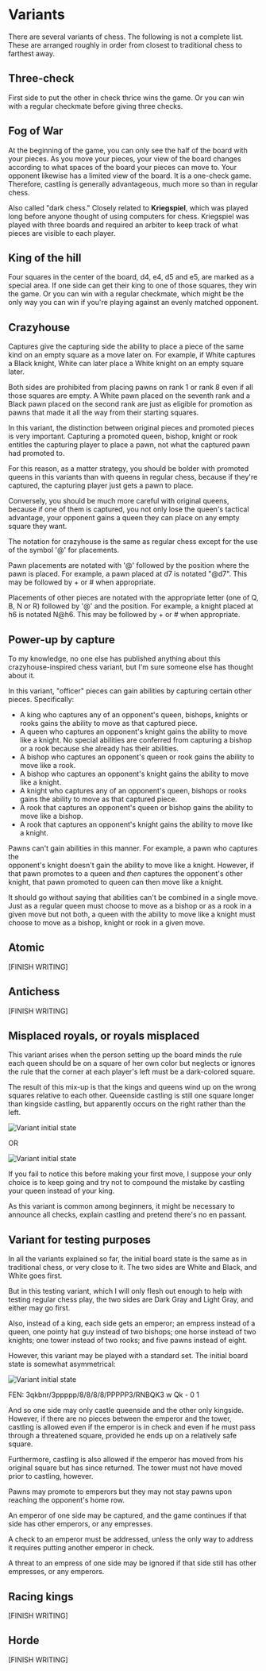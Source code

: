 # Variants

There are several variants of chess. The following is not a complete list. These 
are arranged roughly in order from closest to traditional chess to farthest 
away.

## Three-check

First side to put the other in check thrice wins the game. Or you can win with a 
regular checkmate before giving three checks.

## Fog of War

At the beginning of the game, you can only see the half of the board with your 
pieces. As you move your pieces, your view of the board changes according to 
what spaces of the board your pieces can move to. Your opponent likewise has a 
limited view of the board. It is a one-check game. Therefore, castling is 
generally advantageous, much more so than in regular chess.

Also called "dark chess." Closely related to **Kriegspiel**, which was played 
long before anyone thought of using computers for chess. Kriegspiel was played 
with three boards and required an arbiter to keep track of what pieces are 
visible to each player.

## King of the hill

Four squares in the center of the board, d4, e4, d5 and e5, are marked as a 
special area. If one side can get their king to one of those squares, they win 
the game. Or you can win with a regular checkmate, which might be the only way 
you can win if you're playing against an evenly matched opponent.

## Crazyhouse

Captures give the capturing side the ability to place a piece of the same kind 
on an empty square as a move later on. For example, if White captures a Black 
knight, White can later place a White knight on an empty square later.

Both sides are prohibited from placing pawns on rank 1 or rank 8 even if all 
those squares are empty. A White pawn placed on the seventh rank and a Black 
pawn placed on the second rank are just as eligible for promotion as pawns that 
made it all the way from their starting squares.

In this variant, the distinction between original pieces and promoted pieces is 
very important. Capturing a promoted queen, bishop, knight or rook entitles the 
capturing player to place a pawn, not what the captured pawn had promoted to.

For this reason, as a matter strategy, you should be bolder with promoted queens 
in this variants than with queens in regular chess, because if they're captured, 
the capturing player just gets a pawn to place.

Conversely, you should be much more careful with original queens, because if one 
of them is captured, you not only lose the queen's tactical advantage, your 
opponent gains a queen they can place on any empty square they want.

The notation for crazyhouse is the same as regular chess except for the use of 
the symbol '@' for placements.

Pawn placements are notated with '@' followed by the position where the pawn is 
placed. For example, a pawn placed at d7 is notated "@d7". This may be followed 
by + or # when appropriate.

Placements of other pieces are notated with the appropriate letter (one of Q, B, 
N or R) followed by '@' and the position. For example, a knight placed at h6 is 
notated N@h6. This may be followed by + or # when appropriate.

## Power-up by capture

To my knowledge, no one else has published anything about this 
crazyhouse-inspired chess variant, but I'm sure someone else has thought about 
it.

In this variant, "officer" pieces can gain abilities by capturing certain other 
pieces. Specifically:

* A king who captures any of an opponent's queen, bishops, knights or rooks 
gains the ability to move as that captured piece.
* A queen who captures an opponent's knight gains the ability to move like a 
knight. No special abilities are conferred from capturing a bishop or a rook 
because she already has their abilities.
* A bishop who captures an opponent's queen or rook gains the ability to move 
like a rook.
* A bishop who captures an opponent's knight gains the ability to move like a 
knight.
* A knight who captures any of an opponent's queen, bishops or rooks gains the 
ability to move as that captured piece.
* A rook that captures an opponent's queen or bishop gains the ability to move 
like a bishop.
* A rook that captures an opponent's knight gains the ability to move like a 
knight.

Pawns can't gain abilities in this manner. For example, a pawn who captures the  
opponent's knight doesn't gain the ability to move like a knight. However, if 
that pawn promotes to a queen and *then* captures the opponent's other knight, 
that pawn promoted to queen can then move like a knight.

It should go without saying that abilities can't be combined in a single move. 
Just as a  regular queen must choose to move as a bishop or as a rook in a given 
move but not both, a queen with the ability to move like a knight must choose to 
move as a bishop, knight or rook in a given move.

## Atomic

[FINISH WRITING]

## Antichess

[FINISH WRITING]

## Misplaced royals, or royals misplaced

This variant arises when the person setting up the board minds the rule each 
queen should be on a square of her own color but neglects or ignores the rule 
that the corner at each player's left must be a dark-colored square.

The result of this mix-up is that the kings and queens wind up on the wrong 
squares relative to each other. Queenside castling is still one square longer 
than kingside castling, but apparently occurs on the right rather than the left.

![Variant initial state](../diagrams/openings/MisplacedRoyals.png)

OR

![Variant initial state](../diagrams/openings/RoyalsMisplaced.png)

If you fail to notice this before making your first move, I suppose your only 
choice is to keep going and try not to compound the mistake by castling your 
queen instead of your king.

As this variant is common among beginners, it might be necessary to announce all 
checks, explain castling and pretend there's no en passant.

## Variant for testing purposes

In all the variants explained so far, the initial board state is the same as in 
traditional chess, or very close to it. The two sides are White and Black, and 
White goes first.

But in this testing variant, which I will only flesh out enough to help with 
testing regular chess play, the two sides are Dark Gray and Light Gray, and 
either may go first.

Also, instead of a king, each side gets an emperor; an empress instead of a 
queen, one pointy hat guy instead of two bishops; one horse instead of two 
knights; one tower instead of two rooks; and five pawns instead of eight.

However, this variant may be played with a standard set. The initial board state 
is somewhat asymmetrical:

![Variant initial state](../diagrams/TestingVariantInitialBoardState.png)

FEN: 3qkbnr/3ppppp/8/8/8/8/PPPPP3/RNBQK3 w Qk - 0 1

And so one side may only castle queenside and the other only kingside. However, 
if there are no pieces between the emperor and the tower, castling is allowed 
even if the emperor is in check and even if he must pass through a threatened 
square, provided he ends up on a relatively safe square.

Furthermore, castling is also allowed if the emperor has moved from his original 
square but has since returned. The tower must not have moved prior to castling, 
however.

Pawns may promote to emperors but they may not stay pawns upon reaching the 
opponent's home row.

An emperor of one side may be captured, and the game continues if that side has 
other emperors, or any empresses.

A check to an emperor must be addressed, unless the only way to address it 
requires putting another emperor in check.

A threat to an empress of one side may be ignored if that side still has other 
empresses, or any emperors.

## Racing kings

[FINISH WRITING]

## Horde

[FINISH WRITING]

